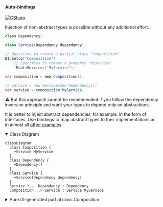 #### Auto-bindings

[![CSharp](https://img.shields.io/badge/C%23-code-blue.svg)](../tests/Pure.DI.UsageTests/Basics/AutoBindingsScenario.cs)

Injection of non-abstract types is possible without any additional effort.

```c#
class Dependency;

class Service(Dependency dependency);

// Specifies to create a partial class "Composition"
DI.Setup("Composition")
    // Specifies to create a property "MyService"
    .Root<Service>("MyService");
        
var composition = new Composition();

// service = new Service(new Dependency())
var service = composition.MyService;
```

:warning: But this approach cannot be recommended if you follow the dependency inversion principle and want your types to depend only on abstractions.

It is better to inject abstract dependencies, for example, in the form of interfaces. Use bindings to map abstract types to their implementations as in almost all [other examples](injections-of-abstractions.md).

<details open>
<summary>Class Diagram</summary>

```mermaid
classDiagram
  class Composition {
    +Service MyService
  }
  class Dependency {
    +Dependency()
  }
  class Service {
    +Service(Dependency dependency)
  }
  Service *--  Dependency : Dependency
  Composition ..> Service : Service MyService
```

</details>

<details>
<summary>Pure.DI-generated partial class Composition</summary><blockquote>

```c#
/// <para>
/// Specifies to create a partial class "Composition"
/// </para>
/// <para>
/// <b>Composition roots</b><br/>
/// <list type="table">
/// <listheader>
/// <term>Root</term>
/// <description>Description</description>
/// </listheader>
/// <item>
/// <term>
/// <see cref="Pure.DI.UsageTests.Basics.AutoBindingsScenario.Service"/> <see cref="MyService"/><br/>or using <see cref="Resolve{T}()"/> method: <c>Resolve&lt;Pure.DI.UsageTests.Basics.AutoBindingsScenario.Service&gt;()</c>
/// </term>
/// <description>
/// Specifies to create a property "MyService"
/// </description>
/// </item>
/// </list>
/// </para>
/// </summary>
/// <example>
/// This shows how to get an instance of type <see cref="Pure.DI.UsageTests.Basics.AutoBindingsScenario.Service"/> using the composition root <see cref="MyService"/>:
/// <code>
/// var composition = new Composition();
/// var instance = composition.MyService;
/// </code>
/// </example>
/// <a href="https://mermaid.live/view#pako:eNp1UMsOgjAQ_JVmzx4IHFBuYDl68tpL02600bakRRNC-HehSHiIl8nuTmZ2Mi0IKxEyEE_uPVX85rhmjpmwk7PVlfWqVtYQ9oqitBi4YYqLK7q3EkguzXeaqJTOBhQrNBKNaH70MxX2Y8DTnsn06U-CUb74JNfOG8-lW5wHpCOSbdwkX1wG7baPuJwxKVdBe-1uQ3AAjU5zJfvWWwb1HTUyyBhI7h4MOug-cCKKWQ">Class diagram</a><br/>
/// This class was created by <a href="https://github.com/DevTeam/Pure.DI">Pure.DI</a> source code generator.
/// <seealso cref="Pure.DI.DI.Setup"/>
/// <seealso cref="Pure.DI.IConfiguration.Bind(object[])"/>
/// <seealso cref="Pure.DI.IConfiguration.Bind{T}(object[])"/>
[global::System.Diagnostics.CodeAnalysis.ExcludeFromCodeCoverage]
partial class Composition
{
  private readonly Composition _rootM03D15di;
  
  /// <summary>
  /// This constructor creates a new instance of <see cref="Composition"/>.
  /// </summary>
  public Composition()
  {
    _rootM03D15di = this;
  }
  
  /// <summary>
  /// This constructor creates a new instance of <see cref="Composition"/> scope based on <paramref name="baseComposition"/>. This allows the <see cref="Lifetime.Scoped"/> life time to be applied.
  /// </summary>
  /// <param name="baseComposition">Base composition.</param>
  internal Composition(Composition baseComposition)
  {
    _rootM03D15di = baseComposition._rootM03D15di;
  }
  
  #region Composition Roots
  /// <summary>
  /// Specifies to create a property "MyService"
  /// </summary>
  /// <example>
  /// This shows how to get an instance of type <see cref="Pure.DI.UsageTests.Basics.AutoBindingsScenario.Service"/>:
  /// <code>
  /// var composition = new Composition();
  /// var instance = composition.MyService;
  /// </code>
  /// </example>
  public Pure.DI.UsageTests.Basics.AutoBindingsScenario.Service MyService
  {
    #if NETSTANDARD2_0_OR_GREATER || NETCOREAPP || NET40_OR_GREATER || NET
    [global::System.Diagnostics.Contracts.Pure]
    #endif
    get
    {
      return new Pure.DI.UsageTests.Basics.AutoBindingsScenario.Service(new Pure.DI.UsageTests.Basics.AutoBindingsScenario.Dependency());
    }
  }
  #endregion
  
  /// <summary>
  /// This method provides a class diagram in mermaid format. To see this diagram, simply call the method and copy the text to this site https://mermaid.live/.
  /// </summary>
  public override string ToString()
  {
    return
      "classDiagram\n" +
        "  class Composition {\n" +
          "    +Service MyService\n" +
        "  }\n" +
        "  class Dependency {\n" +
          "    +Dependency()\n" +
        "  }\n" +
        "  class Service {\n" +
          "    +Service(Dependency dependency)\n" +
        "  }\n" +
        "  Service *--  Dependency : Dependency\n" +
        "  Composition ..> Service : Service MyService";
  }
}
```

</blockquote></details>

